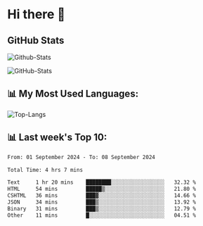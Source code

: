 # Hi there 👋

## GitHub Stats
![Github-Stats](https://github-readme-stats-sigma-five.vercel.app/api?username=ltorson&show_icons=true&theme=radical&count_private=true&show=reviews,discussions_started,discussions_answered,prs_merged,prs_merged_percentage)

![GitHub-Stats](https://github-readme-stats.vercel.app/api/wakatime?username=LeeTorson&theme=synthwave&size_weight=0.5&count_weight=0.5&title_color=36F9F6&langs_count=10&count_private=true)

## 📊 My Most Used Languages:
![Top-Langs](https://github-readme-stats-sigma-five.vercel.app/api/top-langs/?username=LTorson&layout=compact&langs_count=10)


## 📊 Last week's Top 10:
<!--START_SECTION:waka-->

```txt
From: 01 September 2024 - To: 08 September 2024

Total Time: 4 hrs 7 mins

Text     1 hr 20 mins    ████████░░░░░░░░░░░░░░░░░   32.32 %
HTML     54 mins         █████▒░░░░░░░░░░░░░░░░░░░   21.80 %
CSHTML   36 mins         ███▓░░░░░░░░░░░░░░░░░░░░░   14.66 %
JSON     34 mins         ███▒░░░░░░░░░░░░░░░░░░░░░   13.92 %
Binary   31 mins         ███▒░░░░░░░░░░░░░░░░░░░░░   12.79 %
Other    11 mins         █░░░░░░░░░░░░░░░░░░░░░░░░   04.51 %
```

<!--END_SECTION:waka-->
